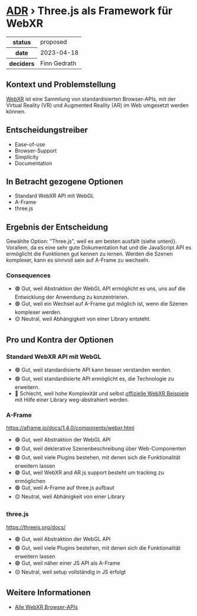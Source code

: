 # [ADR](./README.md) › Three.js als Framework für WebXR
<table>
<tr>
<th>status</th>
<td>proposed</td><!-- {proposed / rejected / accepted / deprecated / … / superseded by ADR-0005 <0005-example.md>} -->
</tr>
<tr>
<th>date</th>
<td>2023-04-18</td><!-- YYYY-MM-DD, when the decision was last updated -->
</tr>
<tr>
<th>deciders</th>
<td>Finn Gedrath</td><!-- list everyone involved in the decision -->
</tr>
</table>


## Kontext und Problemstellung

[WebXR](https://developer.mozilla.org/en-US/docs/Web/API/WebXR_Device_API/Fundamentals) ist eine Sammlung von standardisierten Browser-APIs, mit der Virtual Reality (VR) und Augmented Reality (AR) im Web umgesetzt werden können.

<!-- Dies ist ein optionales Element. Sie können es gerne entfernen. -->
## Entscheidungstreiber

* Ease-of-use
* Browser-Support
* Simplicity
* Documentation

## In Betracht gezogene Optionen

* Standard WebXR API mit WebGL
* A-Frame
* three.js

## Ergebnis der Entscheidung

Gewählte Option: "Three.js", weil es am besten ausfällt (siehe unten)}. Vorallem, da es eine sehr gute Dokumentation hat und die JavaScript API es ermöglicht die Funktionen gut kennen zu lernen. Werden die Szenen komplexer, kann es sinnvoll sein auf A-Frame zu wechseln.

<!-- Dies ist ein optionales Element. Sie können es gerne entfernen. -->
### Consequences

* 🟢 Gut, weil Abstraktion der WebGL API ermöglicht es uns, uns auf die Entwicklung der Anwendung zu konzentrieren.
* 🟢 Gut, weil ein Wechsel auf A-Frame gut möglich ist, wenn die Szenen komplexer werden.
* 🟡 Neutral, weil Abhängigkeit von einer Library entsteht.


<!-- Dies ist ein optionales Element. Sie können es gerne entfernen. -->
## Pro und Kontra der Optionen

### Standard WebXR API mit WebGL

* 🟢 Gut, weil standardisierte API kann besser verstanden werden.
* 🟢 Gut, weil standardisierte API ermöglicht es, die Technologie zu erweitern.
* 🔴 Schlecht, weil hohe Komplexität und selbst [offizielle WebXR Beispiele](https://github.com/immersive-web/webxr-samples/tree/main/js/render) mit Hilfe einer Library weg-abstrahiert werden.

### A-Frame

<https://aframe.io/docs/1.4.0/components/webxr.html>

* 🟢 Gut, weil Abstraktion der WebGL API
* 🟢 Gut, weil deklerative Szenenbeschreibung über Web-Componenten
* 🟢 Gut, weil viele Plugins bestehen, mit denen sich die Funktionalität erweitern lassen
* 🟢 Gut, weil WebXR and AR.js support besteht um tracking zu ermöglichen
* 🟢 Gut, weil A-Frame auf three.js aufbaut
* 🟡 Neutral, weil Abhänigkeit von einer Library

### three.js

<https://threejs.org/docs/>

* 🟢 Gut, weil Abstraktion der WebGL API
* 🟢 Gut, weil viele Plugins bestehen, mit denen sich die Funktionalität erweitern lassen
* 🟢 Gut, weil näher einer JS API als A-Frame
* 🟡 Neutral, weil setup vollständig in JS erfolgt

<!-- Dies ist ein optionales Element. Sie können es gerne entfernen. -->
## Weitere Informationen

- [Alle WebXR Browser-APIs](https://developer.mozilla.org/en-US/docs/Web/API/WebXR_Device_API#specifications)